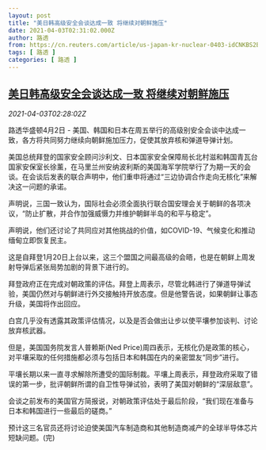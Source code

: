 ```yaml
---
layout: post
title: "美日韩高级安全会谈达成一致 将继续对朝鲜施压"
date: 2021-04-03T02:31:02.000Z
author: 路透
from: https://cn.reuters.com/article/us-japan-kr-nuclear-0403-idCNKBS2BQ01K
tags: [ 路透 ]
categories: [ 路透 ]
---
```

<!--1617417062000-->
[美日韩高级安全会谈达成一致 将继续对朝鲜施压](https://cn.reuters.com/article/us-japan-kr-nuclear-0403-idCNKBS2BQ01K)
------

<div>
<div><i>2021-04-03T02:28:02Z</i></div><p>路透华盛顿4月2日 - 美国、韩国和日本在周五举行的高级别安全会谈中达成一致，各方将共同努力继续向朝鲜施加压力，促使其放弃核和弹道导弹计划。</p><p>美国总统拜登的国家安全顾问沙利文、日本国家安全保障局长北村滋和韩国青瓦台国家安保室长徐薰，在马里兰州安纳波利斯的美国海军学院举行了为期一天的会谈。在会谈后发表的联合声明中，他们重申将通过“三边协调合作走向无核化”来解决这一问题的承诺。</p><p>声明说，三国一致认为，国际社会必须全面执行联合国安理会关于朝鲜的各项决议，“防止扩散，并合作加强威慑力并维护朝鲜半岛的和平与稳定”。</p><p>声明说，他们还讨论了共同应对其他挑战的价值，如COVID-19、气候变化和推动缅甸立即恢复民主。</p><p>这是自拜登1月20日上台以来，这三个盟国之间最高级的会晤，也是在朝鲜上周发射导弹后紧张局势加剧的背景下进行的。</p><p>拜登政府正在完成对朝政策的评估。拜登上周表示，尽管北韩进行了弹道导弹试验，美国仍然对与朝鲜进行外交接触持开放态度。但是他警告说，如果朝鲜让事态升级，美国将作出回应。</p><p>白宫几乎没有透露其政策评估情况，以及是否会做出让步以使平壤参加谈判、讨论放弃核武器。</p><p>但是，美国国务院发言人普赖斯(Ned Price)周四表示，无核化仍是政策的核心，对平壤采取的任何措施都必须与包括日本和韩国在内的亲密盟友“同步”进行。</p><p>平壤长期以来一直寻求解除所遭受的国际制裁。平壤上周表示，拜登政府采取了错误的第一步，批评朝鲜所谓的自卫性导弹试验，表明了美国对朝鲜的“深层敌意”。</p><p>会谈之前发布的美国官方简报说，对朝政策评估处于最后阶段，“我们现在准备与日本和韩国进行一些最后的磋商。”</p><p>预计这三名官员还将讨论迫使美国汽车制造商和其他制造商减产的全球半导体芯片短缺问题。(完)</p>
</div>

